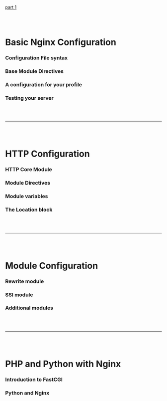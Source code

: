 [part 1](./README)

<br>
<br>

# Basic Nginx Configuration
 
 ### Configuration File syntax
 
 ### Base Module Directives
 
 ### A configuration for your profile
 
 ### Testing your server
 
 <br>
 <br>
 
 ---
 
 <br>
 <br>
 
 # HTTP Configuration
 
 ### HTTP Core Module
 
 ### Module Directives
 
 ### Module variables
 
 ### The Location block
 
 <br>
 <br>
 
 ---
 
 <br>
 <br>
 
 # Module Configuration
 
 ### Rewrite module
 
 ### SSI module
 
 ### Additional modules
 
 <br>
 <br>
 
 ---
 
 <br>
 <br>
 
 # PHP and Python with Nginx
 
 ### Introduction to FastCGI
 
 ### Python and Nginx
